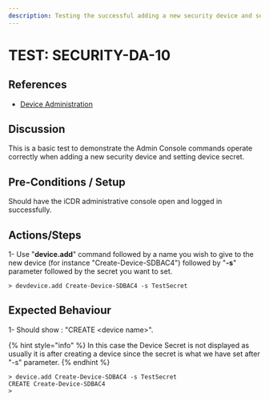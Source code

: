 ```yaml
---
description: Testing the successful adding a new security device and setting device secret.
---
```


# TEST: SECURITY-DA-10

## References

* [Device Administration](../../../../../../operations/system-administration/host-administration/santedb-icdr-admin-console/untitled.md)

## Discussion

This is a basic test to demonstrate the Admin Console commands operate correctly when adding a new security device and setting device secret.

## Pre-Conditions / Setup

Should have the iCDR administrative console open and logged in successfully.

## Actions/Steps

1- Use "**device.add**" command followed by a name you wish to give to the new device (for instance "Create-Device-SDBAC4") followed by  "**-s**" parameter followed by the secret you want to set.

```
> devdevice.add Create-Device-SDBAC4 -s TestSecret
```

## Expected Behaviour

1- Should show : "CREATE \<device name>".&#x20;

{% hint style="info" %}
In this case the Device Secret is not displayed as usually it is after creating a device since the secret is what we have set after "-s" parameter.
{% endhint %}

```
> device.add Create-Device-SDBAC4 -s TestSecret
CREATE Create-Device-SDBAC4
>
```
